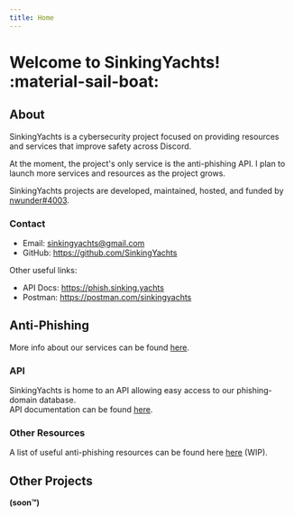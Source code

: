 ```yaml
---
title: Home
---
```

# Welcome to SinkingYachts! :material-sail-boat:


## About

SinkingYachts is a cybersecurity project focused on providing resources and services that improve safety across Discord.

At the moment, the project's only service is the anti-phishing API. I plan to launch more services and resources as the
project grows.

SinkingYachts projects are developed, maintained, hosted, and funded by [nwunder#4003](https://nwunder.com).


### Contact

- Email: [sinkingyachts@gmail.com](mailto:sinkingyachts@gmail.com)
- GitHub: <https://github.com/SinkingYachts>

Other useful links:

- API Docs: <https://phish.sinking.yachts>
- Postman: <https://postman.com/sinkingyachts>


## Anti-Phishing

More info about our services can be found [here](/projects).


### API

SinkingYachts is home to an API allowing easy access to our phishing-domain database. <br>
API documentation can be found [here](https://phish.sinking.yachts/docs).


### Other Resources

A list of useful anti-phishing resources can be found here [here](/resources) (WIP).


## Other Projects

**(soon™)**
